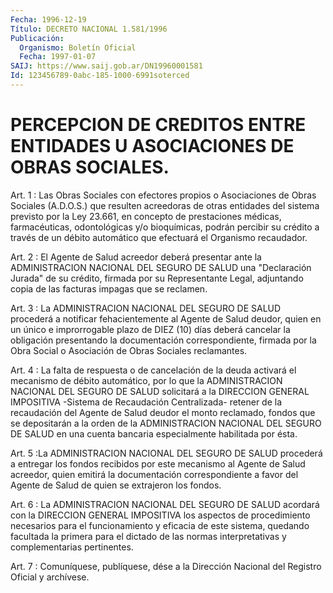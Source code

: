 ```yaml
---
Fecha: 1996-12-19
Título: DECRETO NACIONAL 1.581/1996
Publicación:
  Organismo: Boletín Oficial
  Fecha: 1997-01-07
SAIJ: https://www.saij.gob.ar/DN19960001581
Id: 123456789-0abc-185-1000-6991soterced
---
```

# PERCEPCION DE CREDITOS ENTRE ENTIDADES U ASOCIACIONES DE OBRAS SOCIALES.

<a id="1"></a>
Art. 1 : Las Obras Sociales con efectores propios o Asociaciones de  Obras Sociales (A.D.O.S.) que resulten acreedoras de otras entidades  del  sistema  previsto  por  la  Ley 23.661, en concepto de prestaciones médicas, farmacéuticas, odontológicas  y/o bioquímicas,  podrán  percibir  su  crédito  a  través de un débito automático que efectuará el Organismo recaudador.

<a id="2"></a>
Art.  2  :  El  Agente de Salud acreedor deberá presentar  ante  la ADMINISTRACION  NACIONAL  DEL  SEGURO  DE  SALUD  una  "Declaración Jurada"  de  su  crédito,   firmada  por  su  Representante  Legal, adjuntando  copia  de  las  facturas  impagas  que  se reclamen.

<a id="3"></a>
Art. 3 : La ADMINISTRACION NACIONAL DEL SEGURO DE SALUD procederá a notificar fehacientemente al  Agente  de  Salud deudor, quien en un único e improrrogable plazo de DIEZ (10) días  deberá  cancelar  la obligación  presentando  la  documentación correspondiente, firmada por  la  Obra Social o Asociación  de  Obras  Sociales  reclamantes.

<a id="4"></a>
Art. 4 : La  falta  de  respuesta  o  de  cancelación  de  la deuda activará   el  mecanismo  de  débito  automático,  por  lo  que  la ADMINISTRACION  NACIONAL  DEL  SEGURO  DE  SALUD  solicitará  a  la DIRECCION  GENERAL IMPOSITIVA -Sistema de Recaudación Centralizada- retener de la  recaudación  del  Agente  de  Salud  deudor el monto reclamado, fondos que se depositarán a la orden de la ADMINISTRACION NACIONAL DEL SEGURO DE SALUD en una cuenta  bancaria especialmente habilitada por ésta.

<a id="5"></a>
Art. 5 :La ADMINISTRACION NACIONAL DEL SEGURO DE SALUD procederá  a entregar los fondos recibidos por este mecanismo al Agente de Salud acreedor,  quien  emitirá  la documentación correspondiente a favor del   Agente  de  Salud  de  quien  se  extrajeron  los  fondos.

<a id="6"></a>
Art. 6 : La ADMINISTRACION NACIONAL  DEL  SEGURO  DE SALUD acordará con  la DIRECCION GENERAL IMPOSITIVA los aspectos de  procedimiento necesarios  para  el  funcionamiento  y  eficacia  de este sistema, quedando  facultada  la  primera  para  el  dictado  de las  normas interpretativas y complementarias pertinentes.

<a id="7"></a>
Art. 7 : Comuníquese, publíquese, dése a la Dirección Nacional del Registro  Oficial  y  archívese.